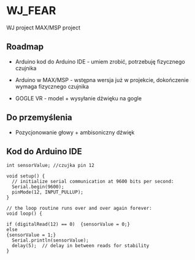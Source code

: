 
# WJ_FEAR

WJ project MAX/MSP project



## Roadmap

- Arduino kod do Arduino IDE - umiem zrobić, potrzebuję fizycznego czujnika

- Arduino w MAX/MSP - wstępna wersja już w projekcie, dokończenie wymaga fizycznego czujnika

- GOGLE VR - model + wysyłanie dźwięku na gogle

## Do przemyślenia

- Pozycjonowanie głowy + ambisoniczny dźwięk

## Kod do Arduino IDE

```
int sensorValue; //czujka pin 12

void setup() {
  // initialize serial communication at 9600 bits per second:
  Serial.begin(9600);
  pinMode(12, INPUT_PULLUP);
}

// the loop routine runs over and over again forever:
void loop() {

if (digitalRead(12) == 0)  {sensorValue = 0;}
else
{sensorValue = 1;}
  Serial.println(sensorValue);
  delay(5);  // delay in between reads for stability
}
```
